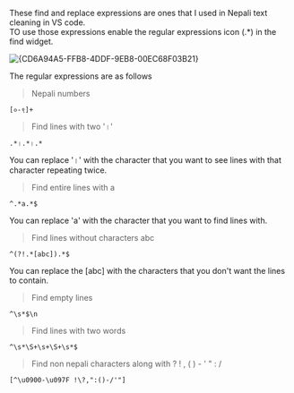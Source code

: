 These find and replace expressions are ones that I used in Nepali text cleaning in VS code.  
TO use those expressions enable the regular expressions icon (.*) in the find widget. 


![{CD6A94A5-FFB8-4DDF-9EB8-00EC68F03B21}](https://github.com/user-attachments/assets/2756930a-7167-425d-9b93-3685613ba29f)

The regular expressions are as follows
> Nepali numbers

    [०-९]+  
> Find lines with two '।' 

    .*।.*।.*  

You can replace '।' with the character that you want to see lines with that character repeating twice.  
> Find entire lines with a  

    ^.*a.*$
You can replace 'a' with the character that you want to find lines with.  
> Find lines without characters abc  

    ^(?!.*[abc]).*$
You can replace the [abc] with the characters that you don't want the lines to contain.  
> Find empty lines  

    ^\s*$\n  

> Find lines with two words  

    ^\s*\S+\s+\S+\s*$  

>Find non nepali characters along with ? ! , ( ) - ' " : /

    [^\u0900-\u097F !\?,":()-/'"]  
